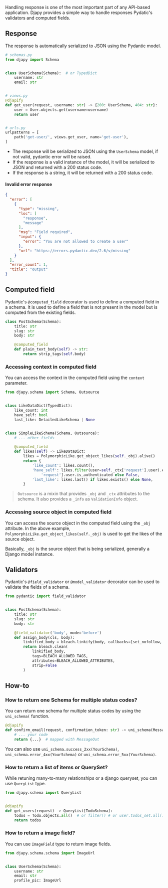 Handling response is one of the most important part of any API-based application. Djapy provides a simple way to handle
responses
Pydatic's validators and computed fields.

## Response

The response is automatically serialized to JSON using the Pydantic model.

```python
# schemas.py
from djapy import Schema


class UserSchema(Schema):  # or TypedDict
    username: str
    email: str


# views.py
@djapify
def get_user(request, username: str) -> {200: UserSchema, 404: str}:
    user = User.objects.get(username=username)
    return user


# urls.py
urlpatterns = [
    path('get-user/', views.get_user, name='get-user'),
]
```

- The response will be serialized to JSON using the `UserSchema` model, if not valid, pydantic error will be raised.
- If the response is a valid instance of the model, it will be serialized to JSON and returned with a 200 status code.
- If the response is a string, it will be returned with a 200 status code.

#### Invalid error response

```json
{
  "error": [
    {
      "type": "missing",
      "loc": [
        "response",
        "message"
      ],
      "msg": "Field required",
      "input": {
        "error": "You are not allowed to create a user"
      },
      "url": "https://errors.pydantic.dev/2.6/v/missing"
    }
  ],
  "error_count": 1,
  "title": "output"
}
```

## Computed field

Pydantic's `@computed_field` decorator is used to define a computed field in a schema. It is used to define a field that
is not present in the model but is computed from the existing fields.

```python
class PostSchema(Schema):
    title: str
    slug: str
    body: str

    @computed_field
    def plain_text_body(self) -> str:
        return strip_tags(self.body)
```

### Accessing context in computed field

You can access the context in the computed field using the `context` parameter.

```python
from djapy.schema import Schema, Outsource


class LikeDataDict(TypedDict):
    like_count: int
    have_self: bool
    last_like: DetailedLikeSchema | None


class SimpleLikeSchema(Schema, Outsource):
    # ... other fields

    @computed_field
    def likes(self) -> LikeDataDict:
        likes = PolymorphicLike.get_object_likes(self._obj).alive()
        return {
            'like_count': likes.count(),
            'have_self': likes.filter(user=self._ctx['request'].user).exists() if self._ctx[
                'request'].user.is_authenticated else False,
            'last_like': likes.last() if likes.exists() else None,
        }
```

> `Outsource` is a mixin that provides `_obj` and `_ctx` attributes to the schema. It also provides a
> `_info` as `ValidationInfo` object.

### Accessing source object in computed field

You can access the source object in the computed field using the `_obj` attribute. In the above
example, `PolymorphicLike.get_object_likes(self._obj)` is used to get the likes of the source object.

Basically, `_obj` is the source object that is being serialized, generally a Django model instance.

## Validators

Pydantic's `@field_validator` or `@model_validator` decorator can be used to validate the fields of a schema.

```python
from pydantic import field_validator


class PostSchema(Schema):
    title: str
    slug: str
    body: str

    @field_validator('body', mode='before')
    def assign_body(cls, body):
        linkified_body = bleach.linkify(body, callbacks=[set_nofollow, set_target])
        return bleach.clean(
            linkified_body,
            tags=BLEACH_ALLOWED_TAGS,
            attributes=BLEACH_ALLOWED_ATTRIBUTES,
            strip=False
        )
```

## How-to

### How to return one Schema for multiple status codes?

You can return one schema for multiple status codes by using the `uni_schema(` function.

```python
@djapify
def confirm_email(request, confirmation_token: str) -> uni_schema(MessageOut, {200, 400, 422}):
    # ... your code
    return {...}  # mapped with MessageOut
```

You can also use `uni_schema.success_2xx(YourSchema)`, `uni_schema.error_4xx(YourSchema)`
or `uni_schema.error_5xx(YourSchema)`.

### How to return a list of items or QuerySet?

While retuning many-to-many relationships or a django queryset, you can use `QueryList` type.

```python
from djapy.schema import QueryList


@djapify
def get_users(request) -> QueryList[TodoSchema]:
    todos = Todo.objects.all()  # or filter() # or user.todos_set.all()
    return todos
```


### How to return a image field?

You can use `ImageField` type to return image fields.

```python
from djapy.schema.schema import ImageUrl


class UserSchema(Schema):
    username: str
    email: str
    profile_pic: ImageUrl
```

